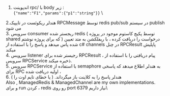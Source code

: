 1. اندپوینت rpc/ با body زیر : \
` {"name":"F1","params":{"p1":"string"}} `
\

2.هندلر ریکوئست در تایپیک RPCMessage توسط redis pub/sub در سیستم publish می شود\
3. سرویس consumer ریجستر شده redis ( توسط پکیج کاستوم موجود در پروژه shared که برای پروژه نوشتم ) درخواست را دریافت کرده ، با ریفلکشن به متد تعیین شده پاس میدهد  و  پاسخ را با استفاده از c# channels در چنل RPCResult پاپلیش میکند\
4. سرویس listener رجیستر شده برای RPCResult ، پیام دریافتی را با استفاده از سرویس RPCService ذخیره میکند.\
5. سرویس RPCService با استفاده از semaphore به هندلر اطلاع میدهد که پاسخی برای RPC اولیه دریافت شده ، \
6. هندلر پاسخ  را به کلاینت باز میگرداند. ( یا خطای تایم اوت را )\
Also , ManagedRedis & ManagedChannel are my own implementations.\
و برای run کردن ، redis رو روی port 6379 نیاز داریم\
